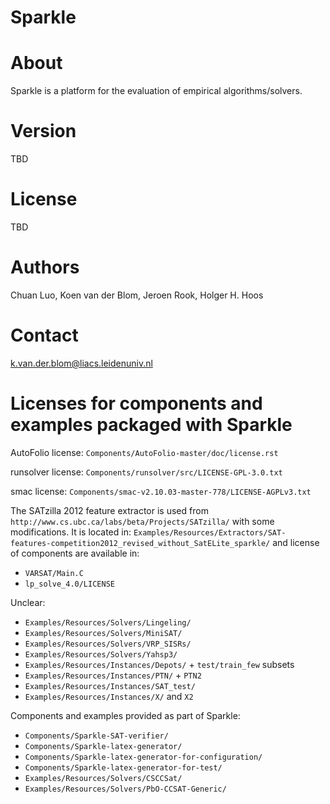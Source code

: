 Sparkle
=======


# About
Sparkle is a platform for the evaluation of empirical algorithms/solvers.


# Version
TBD


# License
TBD


# Authors
Chuan Luo,
Koen van der Blom,
Jeroen Rook,
Holger H. Hoos


# Contact
k.van.der.blom@liacs.leidenuniv.nl


# Licenses for components and examples packaged with Sparkle


AutoFolio license:
	`Components/AutoFolio-master/doc/license.rst`

runsolver license:
	`Components/runsolver/src/LICENSE-GPL-3.0.txt`

smac license:
	`Components/smac-v2.10.03-master-778/LICENSE-AGPLv3.txt`

The SATzilla 2012 feature extractor is used from `http://www.cs.ubc.ca/labs/beta/Projects/SATzilla/` with some modifications. It is located in:	`Examples/Resources/Extractors/SAT-features-competition2012_revised_without_SatELite_sparkle/` and license of components are available in:

* `VARSAT/Main.C`
* `lp_solve_4.0/LICENSE`


Unclear:


* `Examples/Resources/Solvers/Lingeling/`
* `Examples/Resources/Solvers/MiniSAT/`
* `Examples/Resources/Solvers/VRP_SISRs/`
* `Examples/Resources/Solvers/Yahsp3/`
* `Examples/Resources/Instances/Depots/` + `test/train_few` subsets
* `Examples/Resources/Instances/PTN/` + `PTN2`
* `Examples/Resources/Instances/SAT_test/`
* `Examples/Resources/Instances/X/` and `X2`



Components and examples provided as part of Sparkle:

* `Components/Sparkle-SAT-verifier/`
* `Components/Sparkle-latex-generator/`
* `Components/Sparkle-latex-generator-for-configuration/`
* `Components/Sparkle-latex-generator-for-test/`
* `Examples/Resources/Solvers/CSCCSat/`
* `Examples/Resources/Solvers/PbO-CCSAT-Generic/`
